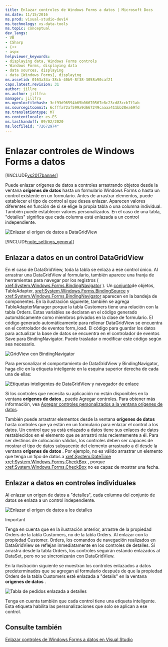 ```yaml
---
title: Enlazar controles de Windows Forms a datos | Microsoft Docs
ms.date: 11/15/2016
ms.prod: visual-studio-dev14
ms.technology: vs-data-tools
ms.topic: conceptual
dev_langs:
- VB
- CSharp
- C++
- aspx
helpviewer_keywords:
- displaying data, Windows Forms controls
- Windows Forms, displaying data
- data sources, displaying
- data [Windows Forms], displaying
ms.assetid: 0163a34a-38cb-40b9-8f38-3058a90caf21
caps.latest.revision: 31
author: jillre
ms.author: jillfra
manager: jillfra
ms.openlocfilehash: 3cf93d96594b65b06670567e8c23cd83ccb7f1ab
ms.sourcegitcommit: 6cfffa72af599a9d667249caaaa411bb28ea69fd
ms.translationtype: MT
ms.contentlocale: es-ES
ms.lasthandoff: 09/02/2020
ms.locfileid: "72672974"
---
```

# <a name="bind-windows-forms-controls-to-data"></a>Enlazar controles de Windows Forms a datos
[!INCLUDE[vs2017banner](../includes/vs2017banner.md)]

Puede enlazar orígenes de datos a controles arrastrando objetos desde la ventana **orígenes de datos** hasta un formulario Windows Forms o hasta un control existente en un formulario. Antes de arrastrar elementos, puede establecer el tipo de control al que desea enlazar. Aparecen valores diferentes en función de si se elige la propia tabla o una columna individual.  También puede establecer valores personalizados. En el caso de una tabla, "detalles" significa que cada columna está enlazada a un control independiente.

 ![Enlazar el origen de datos a DataGridView](../data-tools/media/raddata-bind-data-source-to-datagridview.png "raddata enlazar el origen de datos a DataGridView")

 [!INCLUDE[note_settings_general](../includes/note-settings-general-md.md)]

## <a name="bind-to--data-in-a-datagridview-control"></a>Enlazar a datos en un control DataGridView
 En el caso de DataGridView, toda la tabla se enlaza a ese control único. Al arrastrar una DataGridView al formulario, también aparece una franja de herramientas para navegar por los registros ( <xref:System.Windows.Forms.BindingNavigator> ). Un [conjunto](../data-tools/dataset-tools-in-visual-studio.md)de objetos, TableAdapter, <xref:System.Windows.Forms.BindingSource> y <xref:System.Windows.Forms.BindingNavigator> aparecen en la bandeja de componentes. En la ilustración siguiente, también se agrega TableAdapterManager porque la tabla Customers tiene una relación con la tabla Orders. Estas variables se declaran en el código generado automáticamente como miembros privados en la clase de formulario. El código generado automáticamente para rellenar DataGridView se encuentra en el controlador de eventos form_load. El código para guardar los datos para actualizar la base de datos se encuentra en el controlador de eventos Save para BindingNavigator. Puede trasladar o modificar este código según sea necesario.

 ![GridView con BindingNavigator](../data-tools/media/raddata-gridview-with-bindingnavigator.png "raddata GridView con BindingNavigator")

 Para personalizar el comportamiento de DataGridView y BindingNavigator, haga clic en la etiqueta inteligente en la esquina superior derecha de cada una de ellas:

 ![Etiquetas inteligentes de DataGridView y navegador de enlace](../data-tools/media/raddata-datagridview-and-binding-navigator-smart-tags.png "etiquetas inteligentes raddata DataGridView y navegador de enlace")

 Si los controles que necesita su aplicación no están disponibles en la ventana **orígenes de datos** , puede Agregar controles. Para obtener más información, vea [Agregar controles personalizados a la ventana orígenes de datos](../data-tools/add-custom-controls-to-the-data-sources-window.md).

 También puede arrastrar elementos desde la ventana **orígenes de datos** hasta controles que ya están en un formulario para enlazar el control a los datos. Un control que ya está enlazado a datos tiene sus enlaces de datos restablecidos en el elemento que se arrastró más recientemente a él. Para ser destinos de colocación válidos, los controles deben ser capaces de mostrar el tipo de datos subyacente del elemento arrastrado a él desde la ventana **orígenes de datos** . Por ejemplo, no es válido arrastrar un elemento que tenga un tipo de datos a <xref:System.DateTime> <xref:System.Windows.Forms.CheckBox> , porque <xref:System.Windows.Forms.CheckBox> no es capaz de mostrar una fecha.

## <a name="bind-to--data-in-individual-controls"></a>Enlazar a datos en controles individuales
 Al enlazar un origen de datos a "detalles", cada columna del conjunto de datos se enlaza a un control independiente.

 ![Enlazar el origen de datos a los detalles](../data-tools/media/raddata-bind-data-source-to-details.png "raddata enlazar el origen de datos a los detalles")

> [!IMPORTANT]
> Tenga en cuenta que en la ilustración anterior, arrastre de la propiedad Orders de la tabla Customers, no de la tabla Orders. Al enlazar con la propiedad Customer. Orders, los comandos de navegación realizados en DataGridView se reflejan inmediatamente en los controles de detalles. Si arrastra desde la tabla Orders, los controles seguirán estando enlazados al DataSet, pero no se sincronizarán con DataGridView.

 En la ilustración siguiente se muestran los controles enlazados a datos predeterminados que se agregan al formulario después de que la propiedad Orders de la tabla Customers esté enlazada a "details" en la ventana **orígenes de datos** .

 ![Tabla de pedidos enlazada a detalles](../data-tools/media/raddata-orders-table-bound-to-details.png "raddata tabla de pedidos enlazada a detalles")

 Tenga en cuenta también que cada control tiene una etiqueta inteligente. Esta etiqueta habilita las personalizaciones que solo se aplican a ese control.

## <a name="see-also"></a>Consulte también
 [Enlazar controles de Windows Forms a datos en Visual Studio](../data-tools/bind-windows-forms-controls-to-data-in-visual-studio.md)
